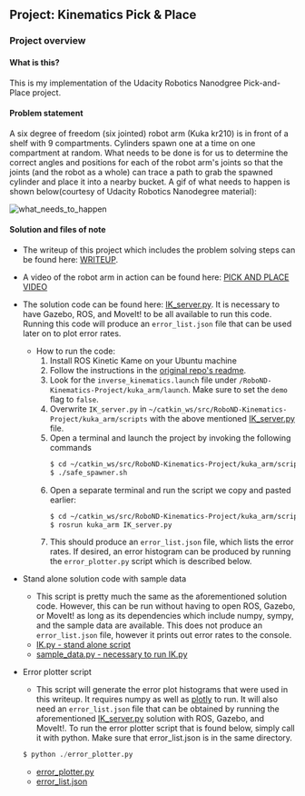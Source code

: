 ## Project: Kinematics Pick & Place

### Project overview

#### What is this?
This is my implementation of the Udacity Robotics Nanodgree Pick-and-Place project.

#### Problem statement
A six degree of freedom (six jointed) robot arm (Kuka kr210) is in front of a shelf with 9 compartments. Cylinders spawn one at a time on one compartment at random. What needs to be done is for us to determine the correct angles and positions for each of the robot arm's joints so that the joints (and the robot as a whole) can trace a path to grab the spawned cylinder and place it into a nearby bucket. A gif of what needs to happen is shown below(courtesy of Udacity Robotics Nanodegree material):

![what_needs_to_happen](./writeup_images/what_needs_to_happen.gif)

#### Solution and files of note
- The writeup of this project which includes the problem solving steps can be found here: [WRITEUP](./pick_and_place_writeup.md).

- A video of the robot arm in action can be found here: [PICK AND PLACE VIDEO](./video/kuka_pick_and_place.ogg)

- The solution code can be found here: [IK_server.py](./IK_server.py). It is necessary to have Gazebo, ROS, and MoveIt! to be all available to run this code. Running this code will produce an `error_list.json` file that can be used later on to plot error rates.
    - How to run the code:
        1. Install ROS Kinetic Kame on your Ubuntu machine
        2. Follow the instructions in the [original repo's readme](https://github.com/udacity/RoboND-Kinematics-Project).
        3. Look for the `inverse_kinematics.launch` file under `/RoboND-Kinematics-Project/kuka_arm/launch`. Make sure to set the `demo` flag to `false`.
        4. Overwrite `IK_server.py` in `~/catkin_ws/src/RoboND-Kinematics-Project/kuka_arm/scripts` with the above mentioned [IK_server.py](./IK_server.py) file.
        5. Open a terminal and launch the project by invoking the following commands
            ```bash
            $ cd ~/catkin_ws/src/RoboND-Kinematics-Project/kuka_arm/scripts
            $ ./safe_spawner.sh 
            ```
        6. Open a separate terminal and run the script we copy and pasted earlier:
            ```bash
            $ cd ~/catkin_ws/src/RoboND-Kinematics-Project/kuka_arm/scripts
            $ rosrun kuka_arm IK_server.py   
            ```
        7. This should produce an `error_list.json` file, which lists the error rates.  If desired, an error histogram can be produced by running the `error_plotter.py` script which is described below.

- Stand alone solution code with sample data
    - This script is pretty much the same as the aforementioned solution code.  However, this can be run without having to open ROS, Gazebo, or MoveIt! as long as its dependencies which include numpy, sympy, and the sample data are available. This does not produce an `error_list.json` file, however it prints out error rates to the console.
    - [IK.py - stand alone script](./IK.py)
    - [sample_data.py - necessary to run IK.py](./sample_data.py)

- Error plotter script
    - This script will generate the error plot histograms that were used in this writeup. It requires numpy as well as [plotly](https://plot.ly/) to run. It will also need an `error_list.json` file that can be obtained by running the aforementioned [IK_server.py](./IK_server.py) solution with ROS, Gazebo, and MoveIt!. To run the error plotter script that is found below, simply call it with python. Make sure that error_list.json is in the same directory.
    ```python
    $ python ./error_plotter.py
    ```
    - [error_plotter.py](./error_plotter.py)
    - [error_list.json](./error_list.json)